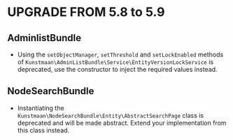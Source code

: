 UPGRADE FROM 5.8 to 5.9
=======================

AdminlistBundle
------------

* Using the `setObjectManager`, `setThreshold` and `setLockEnabled` methods of `Kunstmaan\AdminListBundle\Service\EntityVersionLockService` is deprecated, use the constructor to inject the required values instead.

NodeSearchBundle
------------

* Instantiating the `Kunstmaan\NodeSearchBundle\Entity\AbstractSearchPage` class is deprecated and will be made abstract. Extend your implementation from this class instead.
